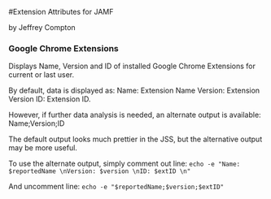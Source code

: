#Extension Attributes for JAMF

by Jeffrey Compton

### Google Chrome Extensions

Displays Name, Version and ID of installed Google Chrome Extensions for current or last user. 

By default, data is displayed as: Name: Extension Name Version: Extension Version ID: Extension ID. 

However, if further data analysis is needed, an alternate output is available: Name;Version;ID 

The default output looks much prettier in the JSS, but the alternative output may be more useful. 

To use the alternate output, simply comment out line:
`echo -e "Name: $reportedName \nVersion: $version \nID: $extID \n" `

And uncomment line:
`echo -e "$reportedName;$version;$extID"`

